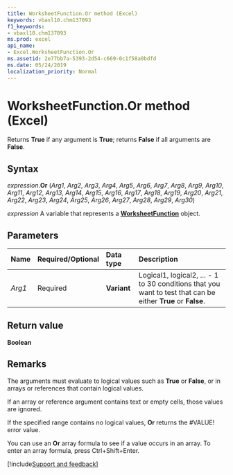 ```yaml
---
title: WorksheetFunction.Or method (Excel)
keywords: vbaxl10.chm137093
f1_keywords:
- vbaxl10.chm137093
ms.prod: excel
api_name:
- Excel.WorksheetFunction.Or
ms.assetid: 2e77bb7a-5393-2d54-c669-0c1f58a0bdfd
ms.date: 05/24/2019
localization_priority: Normal
---
```



# WorksheetFunction.Or method (Excel)

Returns **True** if any argument is **True**; returns **False** if all arguments are **False**.


## Syntax

_expression_.**Or** (_Arg1_, _Arg2_, _Arg3_, _Arg4_, _Arg5_, _Arg6_, _Arg7_, _Arg8_, _Arg9_, _Arg10_, _Arg11_, _Arg12_, _Arg13_, _Arg14_, _Arg15_, _Arg16_, _Arg17_, _Arg18_, _Arg19_, _Arg20_, _Arg21_, _Arg22_, _Arg23_, _Arg24_, _Arg25_, _Arg26_, _Arg27_, _Arg28_, _Arg29_, _Arg30_)

_expression_ A variable that represents a **[WorksheetFunction](Excel.WorksheetFunction.md)** object.


## Parameters

|Name|Required/Optional|Data type|Description|
|:-----|:-----|:-----|:-----|
| _Arg1_|Required| **Variant**|Logical1, logical2, ... - 1 to 30 conditions that you want to test that can be either **True** or **False**.|

## Return value

**Boolean**


## Remarks

The arguments must evaluate to logical values such as **True** or **False**, or in arrays or references that contain logical values.
    
If an array or reference argument contains text or empty cells, those values are ignored.
    
If the specified range contains no logical values, **Or** returns the #VALUE! error value.
    
You can use an **Or** array formula to see if a value occurs in an array. To enter an array formula, press Ctrl+Shift+Enter.
    


[!include[Support and feedback](~/includes/feedback-boilerplate.md)]